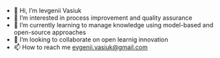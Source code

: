 - 👋 Hi, I’m Ievgenii Vasiuk
- 👀 I’m interested in process improvement and quality assurance
- 🌱 I’m currently learning to manage knowledge using model-based and open-source approaches
- 💞️ I’m looking to collaborate on open learnig innovation
- 📫 How to reach me evgenii.vasiuk@gmail.com

<!---
evlibra/evlibra is a ✨ special ✨ repository because its `README.md` (this file) appears on your GitHub profile.
You can click the Preview link to take a look at your changes.
--->

